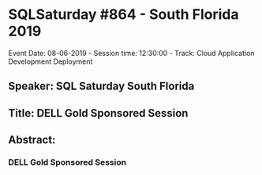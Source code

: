 # SQLSaturday #864 - South Florida 2019
Event Date: 08-06-2019 - Session time: 12:30:00 - Track: Cloud Application Development  Deployment
## Speaker: SQL Saturday South Florida
## Title: DELL Gold Sponsored Session
## Abstract:
### DELL Gold Sponsored Session
